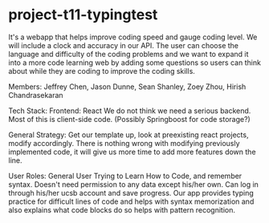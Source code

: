 # project-t11-typingtest

It's a webapp that helps improve coding speed and gauge coding level. We will include a clock and accuracy in our API. The user can choose the language and difficulty of the coding problems and we want to expand it into a more code learning web by adding some questions so users can think about while they are coding to improve the coding skills. 

Members: Jeffrey Chen, Jason Dunne, Sean Shanley, Zoey Zhou, Hirish Chandrasekaran

Tech Stack:
Frontend: React
We do not think we need a serious backend. Most of this is client-side code. (Possibly Springboost for code storage?)


General Strategy: Get our template up, look at preexisting react projects, modify accordingly. There is nothing wrong with modifying previously implemented code, it will give us more time to add more features down the line.


User Roles:
General User Trying to Learn How to Code, and remember syntax. Doesn't need permission to any data except his/her own. Can log in through his/her ucsb account and save progress. Our app provides typing practice for difficult lines of code and helps with syntax memorization and also explains what code blocks do so helps with pattern recognition.

